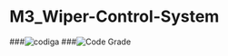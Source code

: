 # M3_Wiper-Control-System
###![codiga](https://api.codiga.io/project/33411/score/svg)
###![Code Grade](https://api.codiga.io/project/33411/status/svg)
